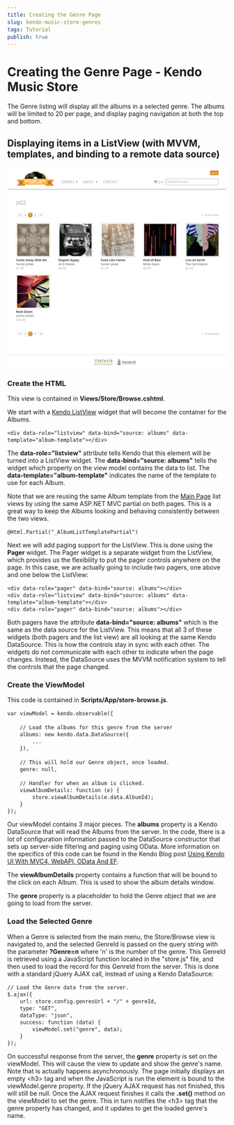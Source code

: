 ```yaml
---
title: Creating the Genre Page
slug: kendo-music-store-genres
tags: Tutorial
publish: true
---
```


# Creating the Genre Page - Kendo Music Store

The Genre listing will display all the albums in a selected genre.
The albums will be limited to 20 per page, and display paging navigation at both the top and bottom.

## Displaying items in a ListView (with MVVM, templates, and binding to a remote data source)

![kendo-genre-screenshot](images/kendo-genre-screenshot.png)

### Create the HTML

This view is contained in **Views/Store/Browse.cshtml**.

We start with a [Kendo ListView](http://demos.kendoui.com/web/listview/index.html) widget that will
become the container for the Albums.

    <div data-role="listview" data-bind="source: albums" data-template="album-template"></div>

The **data-role="listview"** attribute tells Kendo that this element will be turned into a ListView widget.
The **data-bind="source: albums"** tells the widget which property on the view model contains the data to list.
The **data-template="album-template"** indicates the name of the template to use for each Album.

Note that we are reusing the same Album template from the [Main Page](kendo-music-store-home-lists) list views
by using the same ASP.NET MVC partial on both pages. This is a great way to keep the Albums looking and
behaving consistently between the two views.

    @Html.Partial("_AlbumListTemplatePartial")

Next we will add paging support for the ListView. This is done using the **Pager** widget.
The Pager widget is a separate widget from the ListView, which provides us the flexibility to put the pager
controls anywhere on the page. In this case, we are actually going to include two pagers, one above and one
below the ListView:

    <div data-role="pager" data-bind="source: albums"></div>
    <div data-role="listview" data-bind="source: albums" data-template="album-template"></div>
    <div data-role="pager" data-bind="source: albums"></div>

Both pagers have the attribute **data-bind="source: albums"** which is the same as the data source for the ListView.
This means that all 3 of these widgets (both pagers and the list view) are all looking at the same Kendo DataSource.
This is how the controls stay in sync with each other. The widgets do not communicate with each other to indicate when
the page changes. Instead, the DataSource uses the MVVM notification system to tell the controls that the page changed.

### Create the ViewModel

This code is contained in **Scripts/App/store-browse.js**.

    var viewModel = kendo.observable({
	
	    // Load the albums for this genre from the server
        albums: new kendo.data.DataSource({
            ...
        }),
		
		// This will hold our Genre object, once loaded.
        genre: null,

		// Handler for when an album is clicked.
        viewAlbumDetails: function (e) {
            store.viewAlbumDetails(e.data.AlbumId);
        }
    });

Our viewModel contains 3 major pieces. The **albums** property is a Kendo DataSource that will read the Albums from the server.
In the code, there is a lot of configuration information passed to the DataSource constructor that sets up
server-side filtering and paging using OData. More information on the specifics of this code can be found in the
Kendo Blog post [Using Kendo UI With MVC4, WebAPI, OData And EF](http://www.kendoui.com/blogs/teamblog/posts/12-10-25/using_kendo_ui_with_mvc4_webapi_odata_and_ef.aspx).

The **viewAlbumDetails** property contains a function that will be bound to the click on each Album.
This is used to show the album details window.

The **genre** property is a placeholder to hold the Genre object that we are going to load from the server.

### Load the Selected Genre

When a Genre is selected from the main menu, the Store/Browse view is navigated to, and the selected GenreId
is passed on the query string with the parameter **?Genre=n** where 'n' is the number of the genre.
This GenreId is retrieved using a JavaScript function located in the "store.js" file, and then used to
load the record for this GenreId from the server.
This is done with a standard jQuery AJAX call, instead of using a Kendo DataSource:

    // Load the Genre data from the server.
    $.ajax({
        url: store.config.genresUrl + "/" + genreId,
        type: "GET",
        dataType: "json",
        success: function (data) {
            viewModel.set("genre", data);
        }
    });

On successful response from the server, the **genre** property is set on the viewModel.
This will cause the view to update and show the genre's name.
Note that is actually happens asynchronously. The page initially displays an empty &lt;h3&gt; tag
and when the JavaScript is run the element is bound to the viewModel.genre property.
If the jQuery AJAX request has not finished, this will still be null. Once the AJAX request finishes
it calls the **.set()** method on the viewModel to set the genre.
This in turn notifies the &lt;h3&gt; tag that the genre property has changed, and it updates to get the loaded genre's name.
